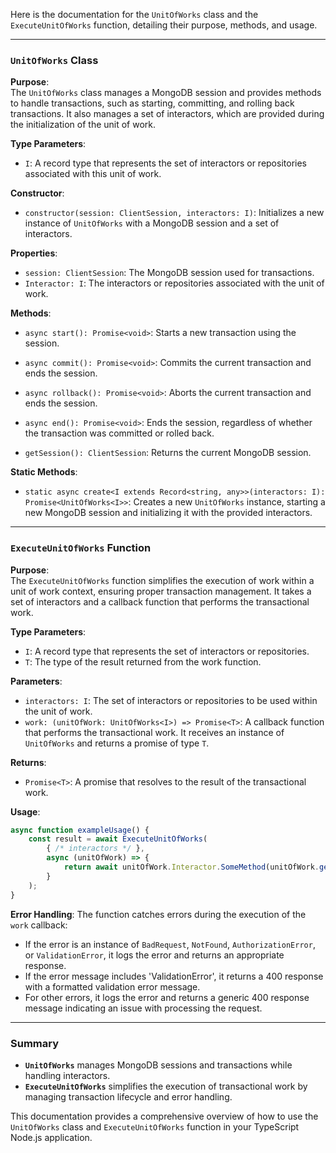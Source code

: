 Here is the documentation for the `UnitOfWorks` class and the `ExecuteUnitOfWorks` function, detailing their purpose, methods, and usage.

---

### `UnitOfWorks` Class

**Purpose**:  
The `UnitOfWorks` class manages a MongoDB session and provides methods to handle transactions, such as starting, committing, and rolling back transactions. It also manages a set of interactors, which are provided during the initialization of the unit of work.

**Type Parameters**:
- `I`: A record type that represents the set of interactors or repositories associated with this unit of work.

**Constructor**:
- `constructor(session: ClientSession, interactors: I)`: Initializes a new instance of `UnitOfWorks` with a MongoDB session and a set of interactors.

**Properties**:
- `session: ClientSession`: The MongoDB session used for transactions.
- `Interactor: I`: The interactors or repositories associated with the unit of work.

**Methods**:
- `async start(): Promise<void>`: Starts a new transaction using the session.
  
- `async commit(): Promise<void>`: Commits the current transaction and ends the session.
  
- `async rollback(): Promise<void>`: Aborts the current transaction and ends the session.
  
- `async end(): Promise<void>`: Ends the session, regardless of whether the transaction was committed or rolled back.
  
- `getSession(): ClientSession`: Returns the current MongoDB session.

**Static Methods**:
- `static async create<I extends Record<string, any>>(interactors: I): Promise<UnitOfWorks<I>>`: Creates a new `UnitOfWorks` instance, starting a new MongoDB session and initializing it with the provided interactors.

---

### `ExecuteUnitOfWorks` Function

**Purpose**:  
The `ExecuteUnitOfWorks` function simplifies the execution of work within a unit of work context, ensuring proper transaction management. It takes a set of interactors and a callback function that performs the transactional work.

**Type Parameters**:
- `I`: A record type that represents the set of interactors or repositories.
- `T`: The type of the result returned from the work function.

**Parameters**:
- `interactors: I`: The set of interactors or repositories to be used within the unit of work.
- `work: (unitOfWork: UnitOfWorks<I>) => Promise<T>`: A callback function that performs the transactional work. It receives an instance of `UnitOfWorks` and returns a promise of type `T`.

**Returns**:
- `Promise<T>`: A promise that resolves to the result of the transactional work.

**Usage**:
```typescript
async function exampleUsage() {
    const result = await ExecuteUnitOfWorks(
        { /* interactors */ },
        async (unitOfWork) => {
            return await unitOfWork.Interactor.SomeMethod(unitOfWork.getSession(), someModel);
        }
    );
}
```

**Error Handling**:
The function catches errors during the execution of the `work` callback:
- If the error is an instance of `BadRequest`, `NotFound`, `AuthorizationError`, or `ValidationError`, it logs the error and returns an appropriate response.
- If the error message includes 'ValidationError', it returns a 400 response with a formatted validation error message.
- For other errors, it logs the error and returns a generic 400 response message indicating an issue with processing the request.

---

### Summary

- **`UnitOfWorks`** manages MongoDB sessions and transactions while handling interactors.
- **`ExecuteUnitOfWorks`** simplifies the execution of transactional work by managing transaction lifecycle and error handling.

This documentation provides a comprehensive overview of how to use the `UnitOfWorks` class and `ExecuteUnitOfWorks` function in your TypeScript Node.js application.
